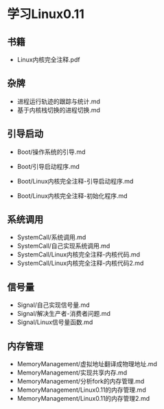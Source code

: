 # 学习Linux0.11

## 书籍

+ Linux内核完全注释.pdf

## 杂牌

+ 进程运行轨迹的跟踪与统计.md
+ 基于内核栈切换的进程切换.md

## 引导启动

+ Boot/操作系统的引导.md

+ Boot/引导启动程序.md
+ Boot/Linux内核完全注释-引导启动程序.md
+ Boot/Linux内核完全注释-初始化程序.md

## 系统调用

+ SystemCall/系统调用.md
+ SystemCall/自己实现系统调用.md
+ SystemCall/Linux内核完全注释-内核代码.md
+ SystemCall/Linux内核完全注释-内核代码2.md

## 信号量

+ Signal/自己实现信号量.md
+ Signal/解决生产者-消费者问题.md
+ Signal/Linux信号量函数.md

## 内存管理

+ MemoryManagement/虚拟地址翻译成物理地址.md
+ MemoryManagement/实现共享内存.md
+ MemoryManagement/分析fork的内存管理.md
+ MemoryManagement/Linux0.11的内存管理.md
+ MemoryManagement/Linux0.11的内存管理2.md
